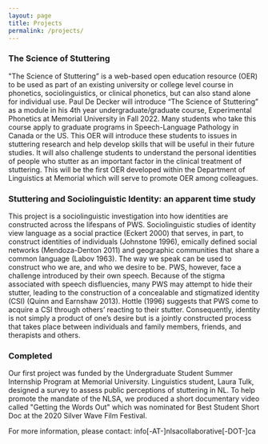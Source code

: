 ```yaml
---
layout: page
title: Projects
permalink: /projects/
---
```


<h3>The Science of Stuttering</h3>

"The Science of Stuttering” is a web-based open education resource (OER) to be used as part of an existing university or college level course in phonetics, sociolinguistics, or clinical phonetics, but can also stand alone for individual use. Paul De Decker will introduce “The Science of Stuttering” as a module in his 4th year undergraduate/graduate course, Experimental Phonetics at Memorial University in Fall 2022. Many students who take this course apply to graduate programs in Speech-Language Pathology in Canada or the US. This OER will introduce these students to issues in stuttering research and help develop skills that will be useful in their future studies. It will also challenge students to understand the personal identities of people who stutter as an important factor in the clinical treatment of stuttering. This will be the first OER developed within the Department of Linguistics at Memorial which will serve to promote OER among colleagues.

<h3>Stuttering and Sociolinguistic Identity: an apparent time study</h3>

This project is a sociolinguistic investigation into how identities are constructed across the lifespans of PWS. Sociolinguistic studies of identity view language as a social practice (Eckert 2000) that serves, in part, to construct identities of individuals (Johnstone 1996), emically defined social networks (Mendoza-Denton 2011) and geographic communities that share a common language (Labov 1963). The way we speak can be used to construct who we are, and who we desire to be. PWS, however, face a challenge introduced by their own speech. Because of the stigma associated with speech disfluencies, many PWS may attempt to hide their stutter, leading to the construction of a concealable and stigmatized identity (CSI) (Quinn and Earnshaw 2013). Hottle (1996) suggests that PWS come to acquire a CSI through others’ reacting to their stutter. Consequently, identity is not simply a product of one’s desire but is a jointly constructed process that takes place between individuals and family members, friends, and therapists and others.

<h3>Completed</h3>

Our first project was funded by the Undergraduate Student Summer Internship Program at Memorial University. Linguistics student, Laura Tulk, designed a survey to assess public perceptions of stuttering in NL. To help promote the mandate of the NLSA, we produced a short documentary video called "Getting the Words Out" which was nominated for Best Student Short Doc at the 2020 Silver Wave Film Festival.

For more information, please contact: info[-AT-]nlsacollaborative[-DOT-]ca
